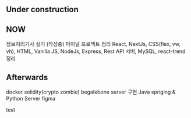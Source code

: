 ## Under construction

## NOW

정보처리기사 실기 (작성중)
파이널 프로젝트 정리
React, NextJs, CSS(flex, vw, vh), HTML, Vanilla JS, NodeJs, Express, Rest API 서버, MySQL, react-trend 정리

## Afterwards

docker
solidity(crypto zombie)
begalebone server 구현
Java spriging & Python Server
figma

test
